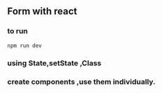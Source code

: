 ## Form with react

### to run

    npm run dev

### using State,setState ,Class

### create components ,use them individually.
